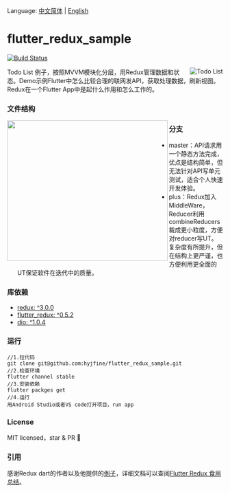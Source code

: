 Language: [中文简体](https://github.com/hyjfine/flutter_redux_sample) | [English](https://github.com/hyjfine/flutter_redux_sample/blob/master/README-EN.md)

# flutter_redux_sample
[![Build Status](https://travis-ci.org/hyjfine/flutter_redux_sample.svg?branch=master)](https://travis-ci.org/hyjfine/flutter_redux_sample)

  <img align="right" src ="http://me.wozaihui.com/hyj-doc-flutter-demo-run.gif" alt="Todo List">

  Todo List 例子，按照MVVM模块化分层，用Redux管理数据和状态。Demo示例Flutter中怎么比较合理的联网发API，获取处理数据，刷新视图。Redux在一个Flutter App中是起什么作用和怎么工作的。

### 文件结构

  <img align="left" width="375" height="327" src="http://me.wozaihui.com/hyj-doc-flutter-demo-files.jpg">

### 分支

  - master：API请求用一个静态方法完成，优点是结构简单，但无法针对API写单元测试，适合个人快速开发体验。
  - plus：Redux加入MiddleWare，Reducer利用combineReducers裁成更小粒度，方便对reducer写UT。复杂度有所提升，但在结构上更严谨，也方便利用更全面的UT保证软件在迭代中的质量。

### 库依赖

- [redux: ^3.0.0](https://github.com/brianegan/redux)
- [flutter_redux: ^0.5.2](https://github.com/brianegan/flutter_redux)
- [dio: ^1.0.4](https://github.com/flutterchina/dio)

### 运行

```
//1.拉代码
git clone git@github.com:hyjfine/flutter_redux_sample.git
//2.检查环境
flutter channel stable
//3.安装依赖
flutter packges get
//4.运行
用Android Studio或者VS code打开项目，run app        
```

### License

  MIT licensed，star & PR 👏

### 引用

感谢Redux dart的作者以及他提供的[例子](https://github.com/brianegan/flutter_architecture_samples)，详细文档可以查阅[Flutter Redux 食用总结](https://juejin.im/post/5bf95aaa51882516e1542e31)。
